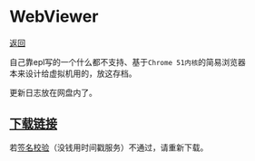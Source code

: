 # WebViewer
<a href="../">返回</a>

自己靠epl写的一个什么都不支持、基于`Chrome 51内核`的简易浏览器<br>
本来设计给虚拟机用的，放这存档。

更新日志放在网盘内了。

## [下载链接](https://pan.huang1111.cn/s/Lq6KH6)
若[签名校验](https://pan.huang1111.cn/s/KBDVCY)（没钱用时间戳服务）不通过，请重新下载。